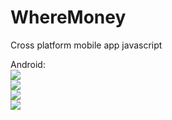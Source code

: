 # WhereMoney

Cross platform mobile app javascript

Android:
<br>
[![](http://m-ulyanov.github.io/WhereMoney/screens/1.jpg)](https://github.com/M-Ulyanov/WhereMoney)<br>
[![](http://m-ulyanov.github.io/WhereMoney/screens/2.jpg)](https://github.com/M-Ulyanov/WhereMoney)<br>
[![](http://m-ulyanov.github.io/WhereMoney/screens/3.jpg)](https://github.com/M-Ulyanov/WhereMoney)<br>
[![](http://m-ulyanov.github.io/WhereMoney/screens/4.jpg)](https://github.com/M-Ulyanov/WhereMoney)

